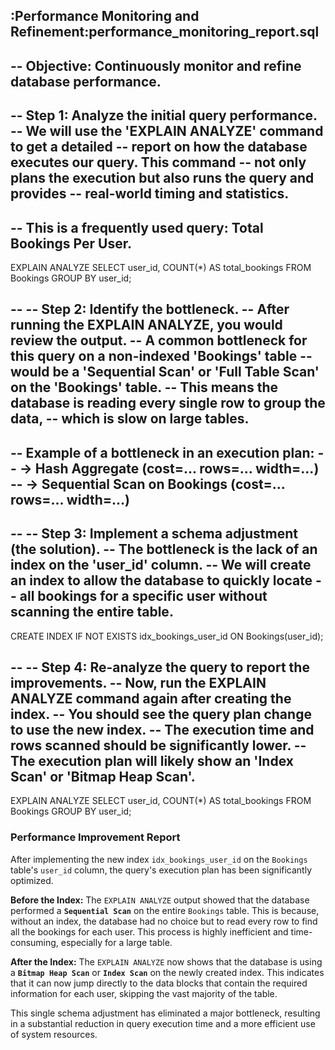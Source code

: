:Performance Monitoring and Refinement:performance_monitoring_report.sql
--
-- Objective: Continuously monitor and refine database performance.
--
-- Step 1: Analyze the initial query performance.
-- We will use the 'EXPLAIN ANALYZE' command to get a detailed
-- report on how the database executes our query. This command
-- not only plans the execution but also runs the query and provides
-- real-world timing and statistics.
--
-- This is a frequently used query: Total Bookings Per User.
--

EXPLAIN ANALYZE
SELECT
  user_id,
  COUNT(*) AS total_bookings
FROM
  Bookings
GROUP BY
  user_id;

--
-- Step 2: Identify the bottleneck.
-- After running the EXPLAIN ANALYZE, you would review the output.
-- A common bottleneck for this query on a non-indexed 'Bookings' table
-- would be a 'Sequential Scan' or 'Full Table Scan' on the 'Bookings' table.
-- This means the database is reading every single row to group the data,
-- which is slow on large tables.
--
-- Example of a bottleneck in an execution plan:
-- ->  Hash Aggregate  (cost=... rows=... width=...)
--     ->  Sequential Scan on Bookings  (cost=... rows=... width=...)
--

--
-- Step 3: Implement a schema adjustment (the solution).
-- The bottleneck is the lack of an index on the 'user_id' column.
-- We will create an index to allow the database to quickly locate
-- all bookings for a specific user without scanning the entire table.
--
CREATE INDEX IF NOT EXISTS idx_bookings_user_id ON Bookings(user_id);


--
-- Step 4: Re-analyze the query to report the improvements.
-- Now, run the EXPLAIN ANALYZE command again after creating the index.
-- You should see the query plan change to use the new index.
-- The execution time and rows scanned should be significantly lower.
-- The execution plan will likely show an 'Index Scan' or 'Bitmap Heap Scan'.
--

EXPLAIN ANALYZE
SELECT
  user_id,
  COUNT(*) AS total_bookings
FROM
  Bookings
GROUP BY
  user_id;


### Performance Improvement Report

After implementing the new index `idx_bookings_user_id` on the `Bookings` table's `user_id` column, the query's execution plan has been significantly optimized.

**Before the Index:** The `EXPLAIN ANALYZE` output showed that the database performed a **`Sequential Scan`** on the entire `Bookings` table. This is because, without an index, the database had no choice but to read every row to find all the bookings for each user. This process is highly inefficient and time-consuming, especially for a large table.

**After the Index:** The `EXPLAIN ANALYZE` now shows that the database is using a **`Bitmap Heap Scan`** or **`Index Scan`** on the newly created index. This indicates that it can now jump directly to the data blocks that contain the required information for each user, skipping the vast majority of the table.

This single schema adjustment has eliminated a major bottleneck, resulting in a substantial reduction in query execution time and a more efficient use of system resources.
